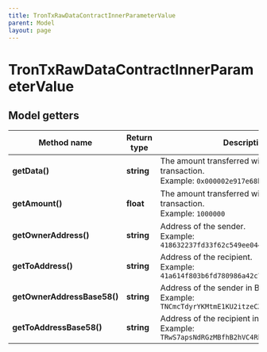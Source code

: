 ```yaml
---
title: TronTxRawDataContractInnerParameterValue
parent: Model
layout: page
---
```


# TronTxRawDataContractInnerParameterValue

## Model getters

Method name | Return type | Description | Notes
------------ | ------------- | ------------- | -------------
**getData()** | **string** | The amount transferred within the transaction. <br>Example: `0x000002e917e68b4e` | [optional]
**getAmount()** | **float** | The amount transferred within the transaction. <br>Example: `1000000` | [optional]
**getOwnerAddress()** | **string** | Address of the sender. <br>Example: `418632237fd33f62c549ee044dd3da779aba947dcc` | [optional]
**getToAddress()** | **string** | Address of the recipient. <br>Example: `41a614f803b6fd780986a42c78ec9c7f77e6ded13c` | [optional]
**getOwnerAddressBase58()** | **string** | Address of the sender in Base58 encoding. <br>Example: `TNCmcTdyrYKMtmE1KU2itzeCX76jGm5Not` | [optional]
**getToAddressBase58()** | **string** | Address of the recipient in Base58 encoding. <br>Example: `TRwS7apsNdRGzMBfhB2hVC4RhqfubUYZ8P` | [optional]

